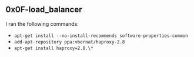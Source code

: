 ## 0x0F-load_balancer




I ran the following commands:
<br>
- `apt-get install --no-install-recommends software-properties-common`
- `add-apt-repository ppa:vbernat/haproxy-2.8`
- `apt-get install haproxy=2.8.\*`
